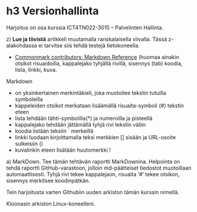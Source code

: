 # h3 Versionhallinta

Harjoitus on osa kurssia ICT4TN022-3015 – Palvelinten Hallinta.

z) **Lue ja tiivistä** artikkeli muutamalla ranskalaisella viivalla. Tässä z-alakohdassa ei tarvitse siis tehdä testejä tietokoneella.

* [Commonmark contributors: Markdown Reference](https://commonmark.org/help/) (huomaa ainakin otsikot risuaidoilla, kappalejako tyhjällä rivillä, sisennys (tab) koodia, lista, linkki, kuva.
 
Markdown 
- on yksinkertainen merkintäkieli, joka muotoilee tekstin tutuilla symboleilla
- kappeleiden otsikot merkataan lisäämällä risuaita-symboli (#) tekstin eteen
- lista tehdään tähti-symbolilla(*) ja numeroilla ja pisteellä
- kappalejako tehdään jättämällä tyhjä rivi tekstin väliin
- koodia listään teksiin ` merkeillä
- linkki luodaan kirjoittamalla teksi merkkien [] sisään ja URL-osoite sulkeisiin ()
- kuvalinkin eteen lisätään huutomerkki !

a) MarkDown. Tee tämän tehtävän raportti MarkDownina. Helpointa on tehdä raportti GitHub-varastoon, jolloin md-päätteiset tiedostot muotoillaan automaattisesti. Tyhjä rivi tekee kappalejaon, risuaita ‘#’ tekee otsikon, sisennys merkitsee koodinpätkän.


Tein harjoitusta varten Githubiin uuden arkiston tämän kurssin nimellä.

Kloonasin arkiston Linux-koneelleni.

